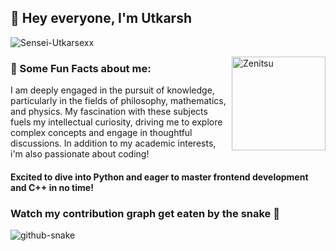 ## :wave: Hey everyone, I'm Utkarsh 
![Sensei-Utkarsexx](https://github.com/user-attachments/assets/3e1f702c-d3c8-404e-80ad-f7281067cd9e)


<img align="right" width="150" height="150" src="https://media.tenor.com/XU5qZNJA2JIAAAAi/zenitsu-pixel-art.gif" alt="Zenitsu"></a>
### :dizzy: Some Fun Facts about me:
I am deeply engaged in the pursuit of knowledge, particularly in the fields of philosophy, mathematics, and physics. My fascination with these subjects fuels my intellectual curiosity, driving me to explore complex concepts and engage in thoughtful discussions. 
In addition to my academic interests, i'm also passionate about coding!
#### Excited to dive into Python and eager to master frontend development and C++ in no time! 
### Watch my contribution graph get eaten by the snake :snake:
![github-snake](https://github.com/user-attachments/assets/544e9b23-5504-46ec-8de2-e946b903bcbf)
